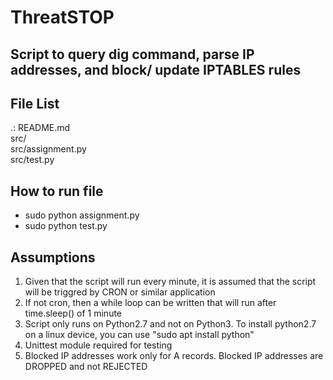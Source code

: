 ThreatSTOP
============

Script to query dig command, parse IP addresses, and block/ update IPTABLES rules
------------------

File List
-----
.:
README.md  
src/  
src/assignment.py  
src/test.py  

How to run file
----

* sudo python assignment.py
* sudo python test.py


Assumptions
----
1. Given that the script will run every minute, it is assumed that the script will be triggred by CRON or similar application
2. If not cron, then a while loop can be written that will run after time.sleep() of 1 minute
3. Script only runs on Python2.7 and not on Python3. To install python2.7 on a linux device, you can use "sudo apt install python"
4. Unittest module required for testing
5. Blocked IP addresses work only for A records. Blocked IP addresses are DROPPED and not REJECTED


